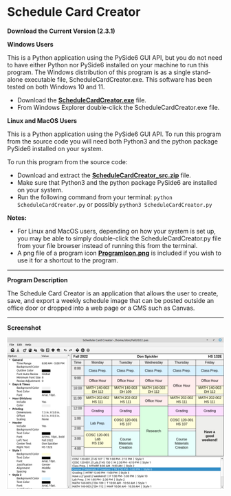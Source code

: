 # Schedule Card Creator

**Download the Current Version (2.3.1)**

**Windows Users**

This is a Python application using the PySide6 GUI API, but you do not need to have either Python nor PySide6 installed on your machine to run this program. The Windows distribution of this program is as a single stand-alone executable file, ScheduleCardCreator.exe.  This software has been tested on both Windows 10 and 11.

- Download the **[ScheduleCardCreator.exe](https://github.com/mathprofdes/Schedule-Card-Creator/releases/download/v2.3.1/ScheduleCardCreator.exe)** file.
- From Windows Explorer double-click the ScheduleCardCreator.exe file.

**Linux and MacOS Users**

This is a Python application using the PySide6 GUI API. To run this program from the source code you will need both Python3 and the python package PySide6 installed on your system.

To run this program from the source code:

- Download and extract the **[ScheduleCardCreator_src.zip](https://github.com/mathprofdes/Schedule-Card-Creator/releases/download/v2.3.1/ScheduleCardCreator_src.zip)** file.
- Make sure that Python3 and the python package PySide6 are installed on your system.
- Run the following command from your terminal: `python ScheduleCardCreator.py` or possibly `python3 ScheduleCardCreator.py`

**Notes:** 
- For Linux and MacOS users, depending on how your system is set up, you may be able to simply double-click the ScheduleCardCreator.py file from your file browser instead of running this from the terminal.
- A png file of a program icon **[ProgramIcon.png](https://github.com/mathprofdes/Schedule-Card-Creator/releases/download/v2.3.1/ProgramIcon.png)** is included if you wish to use it for a shortcut to the program.

---

**Program Description**

The Schedule Card Creator is an application that allows the user to create, save, and export a weekly schedule image that can be posted outside an office door or dropped into a web page or a CMS such as Canvas.

---

**Screenshot**

![Screenshot of program.](/Version_2_3_1/ScheduleCardCreatorPython.png)
